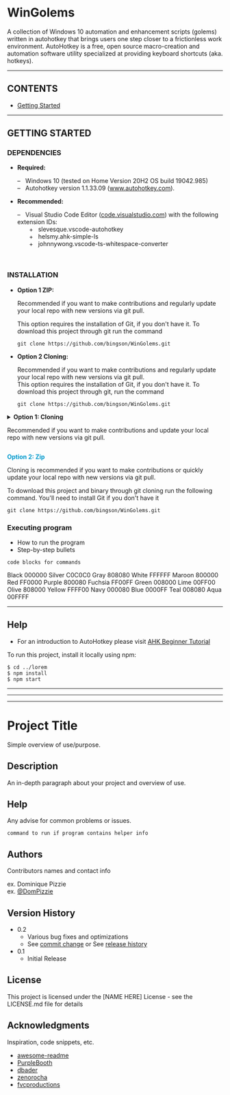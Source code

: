 # WinGolems

A collection of Windows 10 automation and enhancement scripts (golems) written in autohotkey that brings users one step closer to a frictionless work environment. AutoHotkey is a free, open source macro-creation and automation software utility specialized at providing keyboard shortcuts (aka. hotkeys).

----

## CONTENTS 

* [Getting Started](##Getting-Started)

----

## GETTING STARTED

### DEPENDENCIES
 <ul>
   <li>
     <p>  <b>Required:</b> </p>
     <p>  – &nbsp; Windows 10 (tested on Home Version 20H2 OS build 19042.985)
     <br> – &nbsp; Autohotkey version 1.1.33.09 (<a href="https://www.autohotkey.com/">www.autohotkey.com</a>).
   </li>
   <li>
     <p>  <b>Recommended:</b> </p>
     <p>  – &nbsp; Visual Studio Code Editor (<a href="https://code.visualstudio.com/">code.visualstudio.com</a>) with the following extension IDs: 
     <br> &nbsp;&nbsp;&nbsp;&nbsp;&nbsp;&nbsp; + &nbsp; slevesque.vscode-autohotkey
     <br> &nbsp;&nbsp;&nbsp;&nbsp;&nbsp;&nbsp; + &nbsp; helsmy.ahk-simple-ls
     <br> &nbsp;&nbsp;&nbsp;&nbsp;&nbsp;&nbsp; + &nbsp; johnnywong.vscode-ts-whitespace-converter
   </li>
 </ul>
 
 <br>


### INSTALLATION

 <ul>
   <li>
     <p><b> Option 1 ZIP: </b></p>
     <p>    Recommended if you want to make contributions and regularly update your local repo with new versions via git pull.       
     <p>    This option requires the installation of Git, if you don't have it. To download this project through git run the command

``` 
git clone https://github.com/bingson/WinGolems.git 
```

   </li>
   <li>
     <p><b> Option 2 Cloning: </b></p>
     <p>    Recommended if you want to make contributions and regularly update your local repo with new versions via git pull.       
     <br>    This option requires the installation of Git, if you don't have it. To download this project through git, run the command

``` 
git clone https://github.com/bingson/WinGolems.git 
```

   </li>
 </ul>

<p> <details><summary markdown="span"><b> Option 1: Cloning </b> 
<p> Recommended if you want to make contributions and update your local repo with new versions via git pull.

  
</summary>

<p> To download this repository (along with the binary) through git clone run the following command. </p>


``` 
git clone https://github.com/bingson/WinGolems.git 
```
</details>
<p> <b> <font color = '0099cc'>Option 2: Zip</font> </b> 
<p> Cloning is recommended if you want to make contributions or quickly update your local repo with new versions via git pull.
<p> 

To download this project and binary through git cloning run the following command. You'll need to install Git if you don't have it 

``` 
git clone https://github.com/bingson/WinGolems.git 
```

    
  </li>

</ul>


### Executing program



* How to run the program
* Step-by-step bullets
```
code blocks for commands
```






Black	000000
Silver	C0C0C0
Gray	808080
White	FFFFFF
Maroon	800000
Red	    FF0000
Purple	800080
Fuchsia	FF00FF
Green	008000
Lime	00FF00
Olive	808000
Yellow	FFFF00
Navy	000080
Blue	0000FF
Teal	008080
Aqua	00FFFF

___
## Help

* For an introduction to AutoHotkey please visit [AHK Beginner Tutorial](https://www.autohotkey.com/docs/Tutorial.htm) 


To run this project, install it locally using npm:

```
$ cd ../lorem
$ npm install
$ npm start   
```

<hr>
<hr>
<hr>

# Project Title

Simple overview of use/purpose.

## Description

An in-depth paragraph about your project and overview of use.


## Help

Any advise for common problems or issues.
```
command to run if program contains helper info
```

## Authors

Contributors names and contact info

ex. Dominique Pizzie  
ex. [@DomPizzie](https://twitter.com/dompizzie)

## Version History

* 0.2
    * Various bug fixes and optimizations
    * See [commit change]() or See [release history]()
* 0.1
    * Initial Release

## License

This project is licensed under the [NAME HERE] License - see the LICENSE.md file for details

## Acknowledgments

Inspiration, code snippets, etc.
* [awesome-readme](https://github.com/matiassingers/awesome-readme)
* [PurpleBooth](https://gist.github.com/PurpleBooth/109311bb0361f32d87a2)
* [dbader](https://github.com/dbader/readme-template)
* [zenorocha](https://gist.github.com/zenorocha/4526327)
* [fvcproductions](https://gist.github.com/fvcproductions/1bfc2d4aecb01a834b46)